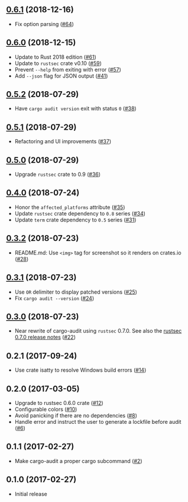 ## [0.6.1] (2018-12-16)

- Fix option parsing ([#64])

## [0.6.0] (2018-12-15)

- Update to Rust 2018 edition ([#61])
- Update to `rustsec` crate v0.10 ([#59])
- Prevent `--help` from exiting with error ([#57])
- Add `--json` flag for JSON output ([#41])

## [0.5.2] (2018-07-29)

- Have `cargo audit version` exit with status `0` ([#38])

## [0.5.1] (2018-07-29)

- Refactoring and UI improvements ([#37])

## [0.5.0] (2018-07-29)

- Upgrade `rustsec` crate to 0.9 ([#36])

## [0.4.0] (2018-07-24)

- Honor the `affected_platforms` attribute ([#35])
- Update `rustsec` crate dependency to `0.8` series ([#34])
- Update `term` crate dependency to `0.5` series ([#31])

## [0.3.2] (2018-07-23)

- README.md: Use `<img>` tag for screenshot so it renders on crates.io ([#28])

## [0.3.1] (2018-07-23)

- Use ` OR ` delimiter to display patched versions ([#25])
- Fix `cargo audit --version` ([#24])

## [0.3.0] (2018-07-23)

- Near rewrite of cargo-audit using `rustsec` 0.7.0.
  See also the [rustsec 0.7.0 release notes] ([#22])

## 0.2.1 (2017-09-24)

- Use crate isatty to resolve Windows build errors ([#14])

## 0.2.0 (2017-03-05)

- Upgrade to rustsec 0.6.0 crate ([#12])
- Configurable colors ([#10])
- Avoid panicking if there are no dependencies ([#8])
- Handle error and instruct the user to generate a lockfile before audit ([#6])

## 0.1.1 (2017-02-27)

- Make cargo-audit a proper cargo subcommand ([#2])

## 0.1.0 (2017-02-27)

- Initial release

[0.6.1]: https://github.com/RustSec/cargo-audit/pull/65
[#64]: https://github.com/RustSec/cargo-audit/pull/64
[0.6.0]: https://github.com/RustSec/cargo-audit/pull/62
[#61]: https://github.com/RustSec/cargo-audit/pull/61
[#59]: https://github.com/RustSec/cargo-audit/pull/59
[#57]: https://github.com/RustSec/cargo-audit/pull/57
[#41]: https://github.com/RustSec/cargo-audit/pull/41
[0.5.2]: https://github.com/RustSec/cargo-audit/compare/v0.5.1...v0.5.2
[#38]: https://github.com/RustSec/cargo-audit/pull/38
[0.5.1]: https://github.com/RustSec/cargo-audit/compare/v0.5.0...v0.5.1
[#37]: https://github.com/RustSec/cargo-audit/pull/37
[0.5.0]: https://github.com/RustSec/cargo-audit/compare/v0.4.0...v0.5.0
[#36]: https://github.com/RustSec/cargo-audit/pull/36
[0.4.0]: https://github.com/RustSec/cargo-audit/compare/v0.3.2...v0.4.0
[#35]: https://github.com/RustSec/cargo-audit/pull/35
[#34]: https://github.com/RustSec/cargo-audit/pull/34
[#31]: https://github.com/RustSec/cargo-audit/pull/31
[0.3.2]: https://github.com/RustSec/cargo-audit/compare/v0.3.1...v0.3.2
[#28]: https://github.com/RustSec/cargo-audit/pull/28
[0.3.1]: https://github.com/RustSec/cargo-audit/compare/v0.3.0...v0.3.1
[#25]: https://github.com/RustSec/cargo-audit/pull/25
[#24]: https://github.com/RustSec/cargo-audit/pull/24
[0.3.0]: https://github.com/RustSec/cargo-audit/compare/v0.2.1...v0.3.0
[rustsec 0.7.0 release notes]: https://github.com/RustSec/rustsec-client/blob/master/CHANGES.md#070-2018-07-22
[#22]: https://github.com/RustSec/cargo-audit/pull/22
[#14]: https://github.com/RustSec/cargo-audit/pull/14
[#12]: https://github.com/RustSec/cargo-audit/pull/12
[#10]: https://github.com/RustSec/cargo-audit/pull/10
[#8]: https://github.com/RustSec/cargo-audit/pull/8
[#6]: https://github.com/RustSec/cargo-audit/pull/6
[#2]: https://github.com/RustSec/cargo-audit/pull/2
